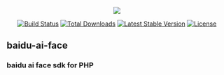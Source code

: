<p align="center"><a href="https://huasx.github.io" target="_blank"><img src="https://huasx.github.io/img/header_img.jpg"></a></p>
<p align="center">
<a href="https://travis-ci.org/huasx/baidu-ai-face"><img src="https://api.travis-ci.org/huasx/baidu-ai-face.svg" alt="Build Status"></a>
<a href="https://packagist.org/packages/huasx/baidu-ai-face"><img src="https://poser.pugx.org/huasx/baidu-ai-face/total.svg" alt="Total Downloads"></a>
<a href="https://packagist.org/packages/huasx/ai-face"><img src="https://poser.pugx.org/huasx/ai-face/stable.svg" alt="Latest Stable Version"></a>
<a href="https://packagist.org/packages/huasx/ai-face"><img src="https://poser.pugx.org/huasx/ai-face/license.svg" alt="License"></a>
</p>

## baidu-ai-face

### baidu ai face sdk for PHP
